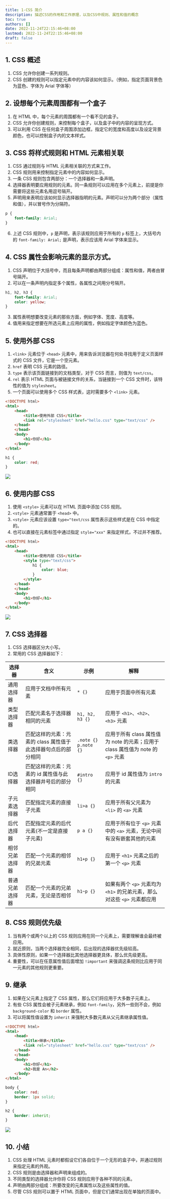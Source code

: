 ```yaml
---
title: 1-CSS 简介
description: 描述CSS的作用和工作原理，以及CSS中规则、属性和值的概念
toc: true
authors: []
date: 2022-11-24T22:15:46+08:00
lastmod: 2022-11-24T22:15:46+08:00
draft: false
---
```



## 1. CSS 概述

1. CSS 允许你创建一系列规则。
2. CSS 创建的规则可以指定元素中的内容该如何显示。（例如，指定页面背景色为蓝色、字体为 Arial 字体等）

## 2. 设想每个元素周围都有一个盒子

1. 在 HTML 中，每个元素的周围都有一个看不见的盒子。
2. CSS 允许你创建规则，来控制每个盒子，以及盒子中的内容的呈现方式。
3. 可以利用 CSS 在任何盒子周围添加边框，指定它的宽度和高度以及设定背景颜色，也可以控制盒子内的文本样式。


## 3. CSS 将样式规则和 HTML 元素相关联

1. CSS 通过规则与 HTML 元素相关联的方式来工作。
2. CSS 规则用来控制指定元素中的内容如何显示。
3. 一条 CSS 规则包含两部分：一个选择器和一条声明。
4. 选择器表明要应用规则的元素。同一条规则可以应用在多个元素上，前提是你需要将这些元素名用逗号隔开。
5. 声明用来表明应该如何显示选择器指明的元素。声明可以分为两个部分（属性和值），并以冒号作为分隔符。

```css
p {
    font-family: Arial;
}
```

6. 上述 CSS 规则中，`p` 是声明，表示该规则应用于所有的 `p` 标签上，大括号内的 `font-family: Arial;` 是声明，表示应该用 Arial 字体来显示。

## 4. CSS 属性会影响元素的显示方式。

1. CSS 声明位于大括号中，而且每条声明都由两部分组成：属性和值，两者由冒号隔开。
2. 可以在一条声明内指定多个属性，各属性之间用分号隔开。

```css
h1, h2, h3 {
    font-family: Arial;
    color: yellow;
}
```

3. 属性表明想要改变元素的那些方面，例如字体、宽度、高度等。
4. 值用来指定想要在所选元素上应用的属性，例如指定字体颜色为蓝色。

## 5. 使用外部 CSS

1. `<link>` 元素位于 `<head>` 元素中，用来告诉浏览器在何处寻找用于定义页面样式的 CSS 文件，它是一个空元素。
2. `href` 表明 CSS 元素的路径。
3. `type` 表示该页面链接到的文档类型，对于 CSS 而言，则值为 `text/css`。
4. `rel` 表示 HTML 页面与被链接文件的关系，当链接到一个 CSS 文件时，该特性的值为 `stylesheet`。
5. 一个页面可以使用多个 CSS 样式表，这时需要多个 `<link>` 元素。

```html
<!DOCTYPE html>
<html>
    <head>
        <title>使用外部 CSS</title>
        <link rel="stylesheet" href="hello.css" type="text/css" />
    </head>
    </head>
    <body>
        <h1>你好</h1>
    </body>
</html>
```

```css
h1 {
    color: red;
}
```

![](https://animg.oss-cn-shanghai.aliyuncs.com/2022/12/02/20221202210157.png)

## 6. 使用内部 CSS

1. 使用 `<style>` 元素可以在 HTML 页面中添加 CSS 规则。
2. `<style>` 元素通常置于 `<head>` 中。
3. `<style>` 元素应该设置 `type="text/css` 属性表示这些样式是在 CSS 中指定的。
4. 也可以直接在元素标签中通过指定 `style="xxx"` 来指定样式，不过并不推荐。

```html
<!DOCTYPE html>
<html>
    <head>
        <title>使用内部 CSS</title>
        <style type="text/css">
            h1 {
                color: blue;
            }
        </style>
    </head>
    </head>
    <body>
        <h1>你好</h1>
    </body>
</html>
```

![](https://animg.oss-cn-shanghai.aliyuncs.com/2022/12/02/20221202212427.png)

## 7. CSS 选择器

1. CSS 选择器区分大小写。
2. 常用的 CSS 选择器如下：

|  选择器  | 含义 |  示例 | 解释 |
| ---|--- |---| --- |
|通用选择器| 应用于文档中所有元素 | `* {}`  | 应用于页面中所有元素 |
|类型选择器|匹配元素名于选择器相同的元素 | `h1, h2, h3 {}` | 应用于 `<h1>`、`<h2>`、`<h3>` 元素|
|类选择器|匹配这样的元素：元素的 class 属性值于此选择器句点后的部分相同 | `.note {}` `p.note {}` | 应用于所有 class 属性值为 note 的元素；应用于 class 属性值为 note 的 `<p>` 元素|
|ID选择器|匹配这样的元素：元素的 id 属性值与此选择器井号后的部分相同 | `#intro {}` | 应用于 id 属性值为 `intro` 的元素|
|子元素选择器|匹配指定元素的直接子元素| `li>a {}`|应用于所有父元素为 `<li>` 的 `<a>` 元素 |
|后代选择器|匹配指定元素的后代元素(不一定是直接子元素)| `p a {}` |应用于所有位于 `<p>` 元素中的 `<a>` 元素，无论中间有没有嵌套其他的元素|
|相邻兄弟选择器|匹配一个元素的相邻的兄弟元素|`h1+p {}` | 应用于 `<h1>` 元素之后的第一个 `<p>` 元素 |
|普通兄弟选择器|匹配一个元素的兄弟元素，无论是否相邻|`h1~p {}` |如果有两个 `<p>` 元素均为 `<h1>` 的兄弟元素，那么对这些 `<p>` 元素都应用 |

## 8. CSS 规则优先级

1. 当有两个或两个以上的 CSS 规则应用在同一个元素上，需要理解谁会最终被应用。
2. 就近原则，当两个选择器完全相同，后出现的选择器优先级较高。
3. 具体性原则，如果一个选择器比其他选择器更具体，那么优先级更高。
4. 重要性，可以在任意属性值后面增加 `!important` 来强调这条规则比应用于同一元素的其他规则更重要。

## 9. 继承


1. 如果在父元素上指定了 CSS 属性，那么它们将应用于大多数子元素上。
2. 有些 CSS 属性会被子元素继承，例如 `font-family`，另外一些则不会，例如 `background-color` 和 `border` 属性。
3. 可以将属性值设置为 `inherit` 来强制大多数元素从父元素继承属性值。

```html
<!DOCTYPE html>
<html>
    <head>
        <title>继承</title>
        <link rel="stylesheet" href="hello.css" type="text/css" />
    </head>
    </head>
    <body>
        <h1>你好</h1>
        <h2>我是 An</h2>
    </body>
</html>
```


```css
body {
    color: red;
    border: 1px solid;
}

h2 {
    border: inherit;
}
```


![](https://animg.oss-cn-shanghai.aliyuncs.com/2022/12/02/20221202214255.png)

## 10. 小结

1. CSS 处理 HTML 元素时都假设它们各自位于一个无形的盒子中，并通过规则来指定元素的外观。
2. CSS 规则是由选择器和声明来组成的。
3. 不同类型的选择器允许你将 CSS 规则应用于各种不同的元素。
4. 声明由两部分组成：所要改变的元素属性以及这些属性的值。
5. 尽管 CSS 规则可以置于 HTML 页面中，但是它们通常出现在单独的页面中。